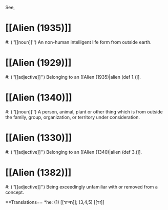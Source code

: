 See,

# [[Alien (1935)]]
#: (''[[noun]]'') An non-human intelligent life form from outside earth.
# [[Alien (1929)]]
#: (''[[adjective]]'') Belonging to an [[Alien (1935)|alien (def 1.)]].
# [[Alien (1340)]]
#: (''[[noun]]'') A person, animal, plant or other thing which is from outside the family, group, organization, or territory under consideration.
# [[Alien (1330)]]
#: (''[[adjective]]'') Belonging to an [[Alien (1340)|alien (def 3.)]].
# [[Alien (1382)]]
#: (''[[adjective]]'') Being exceedingly unfamiliar with or removed from a concept.

==Translations==
*he: (1) [[חייזר]]; 
     (3,4,5) [[זר]]